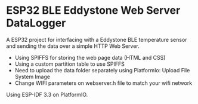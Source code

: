 # ESP32 BLE Eddystone Web Server DataLogger

A ESP32 project for interfacing with a Eddystone BLE temperature sensor and sending the data over a simple HTTP Web Server.

* Using SPIFFS for storing the web page data (HTML and CSS)
* Using a custom partition table to use SPIFFS
* Need to upload the data folder separately using PlatformIo: Upload File System Image
* Change WIFI parameters on webserver.h file to match your wifi network

Using ESP-IDF 3.3 on PlatformIO.